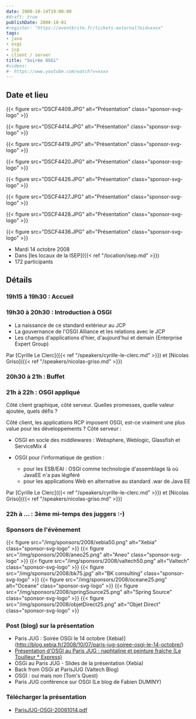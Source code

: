 ```yaml
---
date: 2008-10-14T19:00:00
#draft: true
publishDate: 2008-10-01
#register: "https://eventbrite.fr/tickets-external?eid=xxxx"
tags:
- java
- osgi
- jcp
- client / server
title: "Soirée OSGi"
#videos: 
#- https://www.youtube.com/watch?v=xxxx
---
```


## Date et lieu


{{< figure src="DSCF4409.JPG" alt="Présentation" class="sponsor-svg-logo" >}}

{{< figure src="DSCF4414.JPG" alt="Présentation" class="sponsor-svg-logo" >}}

{{< figure src="DSCF4419.JPG" alt="Présentation" class="sponsor-svg-logo" >}}

{{< figure src="DSCF4420.JPG" alt="Présentation" class="sponsor-svg-logo" >}}

{{< figure src="DSCF4426.JPG" alt="Présentation" class="sponsor-svg-logo" >}}

{{< figure src="DSCF4427.JPG" alt="Présentation" class="sponsor-svg-logo" >}}

{{< figure src="DSCF4428.JPG" alt="Présentation" class="sponsor-svg-logo" >}}

{{< figure src="DSCF4436.JPG" alt="Présentation" class="sponsor-svg-logo" >}}


* Mardi 14 octobre 2008
* Dans [les locaux de la ISEP]({{< ref "/location/isep.md" >}})
* 172 participants

## Détails

### 19h15 à 19h30 : Accueil

### 19h30 à 20h30 : Introduction à OSGI

* La naissance de ce standard extérieur au JCP
* La gouvernance de l'OSGI Alliance et les relations avec le JCP
* Les champs d'applications d'hier, d'aujourd'hui et demain (Enterprise Expert Group)

Par [Cyrille Le Clerc]({{< ref "/speakers/cyrille-le-clerc.md" >}})
et [Nicolas Griso]({{< ref "/speakers/nicolas-griso.md" >}})

### 20h30 à 21h : Buffet

### 21h à 22h : OSGI appliqué

Côté client graphique, côté serveur. Quelles promesses, quelle valeur ajoutée, quels défis ?

Côté client, les applications RCP imposent OSGI, est-ce vraiment une plus value pour les développements ?
Côté serveur :

* OSGI en socle des middlewares : Websphere, Weblogic, Glassfish et ServiceMix 4
* OSGI pour l'informatique de gestion :

  * pour les ESB/EAI : OSGI comme technologie d'assemblage là où JavaEE n'a pas légiféré
  * pour les applications Web en alternative au standard .war de Java EE

Par [Cyrille Le Clerc]({{< ref "/speakers/cyrille-le-clerc.md" >}})
et [Nicolas Griso]({{< ref "/speakers/nicolas-griso.md" >}})

### 22h à ... : 3ème mi-temps des juggers :-)

### Sponsors de l'évènement

{{< figure src="/img/sponsors/2008/xebia50.png" alt="Xebia" class="sponsor-svg-logo" >}}
{{< figure src="/img/sponsors/2008/aneo25.png" alt="Aneo" class="sponsor-svg-logo" >}}
{{< figure src="/img/sponsors/2008/valtech50.png" alt="Valtech" class="sponsor-svg-logo" >}}
{{< figure src="/img/sponsors/2008/bk75.jpg" alt="BK consulting" class="sponsor-svg-logo" >}}
{{< figure src="/img/sponsors/2008/oceane25.png" alt="Oceane" class="sponsor-svg-logo" >}}
{{< figure src="/img/sponsors/2008/springSource25.png" alt="Spring Source" class="sponsor-svg-logo" >}}
{{< figure src="/img/sponsors/2008/objetDirect25.png" alt="Objet Direct" class="sponsor-svg-logo" >}}

### Post (blog) sur la présentation

* Paris JUG : Soirée OSGi le 14 octobre (Xebia)](http://blog.xebia.fr/2008/10/07/paris-jug-soiree-osgi-le-14-octobre/)
* [Présentation d'OSGI au Paris JUG : naphtaline et peinture fraîche (Le Touilleur * Express)](http://www.touilleur-express.fr/2008/10/15/presentation-dosgi-au-paris-jug-naphtaline-et-peinture-fraiche/)
* OSGi au Paris JUG - Slides de la présentation (Xebia)
* Back from OSGi at ParisJUG (Valtech Blog)
* OSGI : oui mais non (Tom's Quest)
* Paris JUG conférence sur OSGI (Le blog de Fabien DUMINY)

### Télécharger la présentation

* [ParisJUG-OSGI-20081014.pdf](ParisJUG-OSGI-20081014.pdf)
